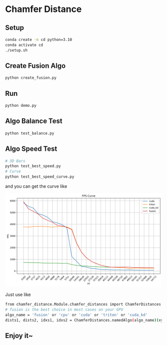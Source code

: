# Chamfer Distance

## Setup

```bash
conda create -n cd python=3.10
conda activate cd
./setup.sh
```

## Create Fusion Algo

```bash
python create_fusion.py
```

## Run

```bash
python demo.py
```

## Algo Balance Test

```bash
python test_balance.py
```

## Algo Speed Test

```bash
# 3D Bars
python test_best_speed.py
# Curve
python test_best_speed_curve.py
```

and you can get the curve like

![Algo FPS Curve](./asset/algo_fps_curve.png)

Just use like

```bash
from chamfer_distance.Module.chamfer_distances import ChamferDistances
# fusion is the best choice in most cases on your GPU
algo_name = 'fusion' or 'cpu' or 'cuda' or 'triton' or 'cuda_kd'
dists1, dists2, idxs1, idxs2 = ChamferDistances.namedAlgo(algo_name)(xyz1, xyz2)
```

## Enjoy it~
